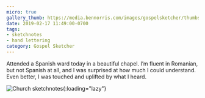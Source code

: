 ```yaml
---
micro: true
gallery_thumb: https://media.bennorris.com/images/gospelsketcher/thumbs/feb-17-church.jpg
date: 2019-02-17 11:49:00-0700
tags:
- sketchnotes
- hand lettering
category: Gospel Sketcher
---
```


Attended a Spanish ward today in a beautiful chapel. I’m fluent in Romanian, but not Spanish at all, and I was surprised at how much I could understand. Even better, I was touched and uplifted by what I heard.

![Church sketchnotes](https://media.bennorris.com/images/gospelsketcher/general/feb-17-church.jpg){:loading="lazy"}